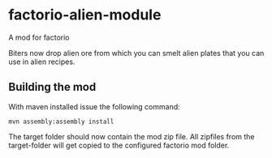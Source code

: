 # factorio-alien-module
A mod for factorio

Biters now drop alien ore from which you can smelt alien plates that you can use in alien recipes.

## Building the mod
 
 With maven installed issue the following command:
 
 `mvn assembly:assembly install`
 
 The target folder should now contain the mod zip file. All zipfiles from the target-folder will get copied to the configured factorio mod folder.
